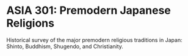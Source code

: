 # ASIA 301: Premodern Japanese Religions

Historical survey of the major premodern religious traditions in Japan: Shinto, Buddhism, Shugendo, and Christianity.